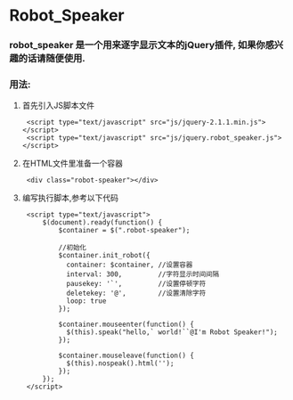 # Robot_Speaker

### robot_speaker 是一个用来逐字显示文本的jQuery插件, 如果你感兴趣的话请随便使用.

### 用法:

1. 首先引入JS脚本文件

   ```
    <script type="text/javascript" src="js/jquery-2.1.1.min.js"></script>
    <script type="text/javascript" src="js/jquery.robot_speaker.js"></script>
   ```

2. 在HTML文件里准备一个容器

   ```
    <div class="robot-speaker"></div>
   ```

3. 编写执行脚本,参考以下代码

   ```
    <script type="text/javascript">
        $(document).ready(function() {
            $container = $(".robot-speaker");

			//初始化
            $container.init_robot({
          	  container: $container, //设置容器
          	  interval: 300,		 //字符显示时间间隔
          	  pausekey: '`',		 //设置停顿字符
          	  deletekey: '@',		 //设置清除字符
			  loop: true
            });

            $container.mouseenter(function() {
          	  $(this).speak("hello,` world!``@I'm Robot Speaker!");
            });

            $container.mouseleave(function() {
          	  $(this).nospeak().html('');
            });
        });
    </script>
   ```

